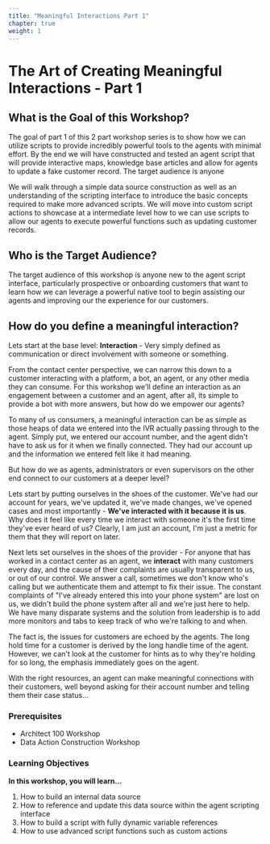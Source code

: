 ```yaml
---
title: "Meaningful Interactions Part 1"
chapter: true
weight: 1
---
```


# The Art of Creating Meaningful Interactions - Part 1

## What is the Goal of this Workshop?

The goal of part 1 of this 2 part workshop series is to show how we can utilize scripts to provide incredibly powerful tools to the agents with minimal effort. By the end we will have constructed and tested an agent script that will provide interactive maps, knowledge base articles and allow for agents to update a fake customer record. The target audience is anyone 

We will walk through a simple data source construction as well as an understanding of the scripting interface to introduce the basic concepts required to make more advanced scripts. We will move into custom script actions to showcase at a intermediate level how to we can use scripts to allow our agents to execute powerful functions such as updating customer records.

## Who is the Target Audience?

The target audience of this workshop is anyone new to the agent script interface, particularly prospective or onboarding customers that want to learn how we can leverage a powerful native tool to begin assisting our agents and improving our the experience for our customers.

## How do you define a meaningful interaction?

Lets start at the base level: **Interaction** - Very simply defined as communication or direct involvement with someone or something.

From the contact center perspective, we can narrow this down to a customer interacting with a platform, a bot, an agent, or any other media they can consume. For this workshop we'll define an interaction as an engagement between a customer and an agent, after all, its simple to provide a bot with more answers, but how do we empower our agents?

To many of us consumers, a meaningful interaction can be as simple as those heaps of data we entered into the IVR actually passing through to the agent. Simply put, we entered our account number, and the agent didn't have to ask us for it when we finally connected. They had our account up and the information we entered felt like it had meaning.

But how do we as agents, administrators or even supervisors on the other end connect to our customers at a deeper level?

Lets start by putting ourselves in the shoes of the customer. We've had our account for years, we've updated it, we've made changes, we've opened cases and most importantly - **We've interacted with it because it is us**. Why does it feel like every time we interact with someone it's the first time they've ever heard of us? Clearly, I am just an account, I'm just a metric for them that they will report on later.

Next lets set ourselves in the shoes of the provider - For anyone that has worked in a contact center as an agent, we **interact** with many customers every day, and the cause of their complaints are usually transparent to us, or out of our control. We answer a call, sometimes we don't know who's calling but we authenticate them and attempt to fix their issue. The constant complaints of "I've already entered this into your phone system" are lost on us, we didn't build the phone system after all and we're just here to help. We have many disparate systems and the solution from leadership is to add more monitors and tabs to keep track of who we're talking to and when.

The fact is, the issues for customers are echoed by the agents. The long hold time for a customer is derived by the long handle time of the agent. However, we can't look at the customer for hints as to why they're holding for so long, the emphasis immediately goes on the agent.

With the right resources, an agent can make meaningful connections with their customers, well beyond asking for their account number and telling them their case status...


### Prerequisites
  * Architect 100 Workshop
  * Data Action Construction Workshop

### Learning Objectives

**In this workshop, you will learn...**

1. How to build an internal data source
2. How to reference and update this data source within the agent scripting interface
3. How to build a script with fully dynamic variable references
4. How to use advanced script functions such as custom actions

